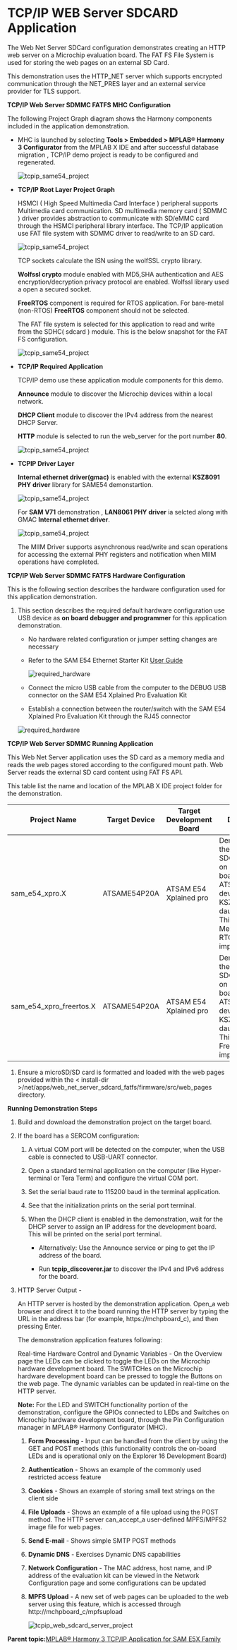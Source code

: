 # TCP/IP WEB Server SDCARD Application

The Web Net Server SDCard configuration demonstrates creating an HTTP web server on a Microchip evaluation board. The FAT FS File System is used for storing the web pages on an external SD Card.

This demonstration uses the HTTP\_NET server which supports encrypted communication through the NET\_PRES layer and an external service provider for TLS support.

**TCP/IP Web Server SDMMC FATFS MHC Configuration**

The following Project Graph diagram shows the Harmony components included in the application demonstration.

-   MHC is launched by selecting **Tools \> Embedded \> MPLAB® Harmony 3 Configurator** from the MPLAB X IDE and after successful database migration , TCP/IP demo project is ready to be configured and regenerated.

    ![tcpip_same54_project](GUID-BDCABA15-8CFC-4BBD-B152-813303321FF6-low.png)

-   **TCP/IP Root Layer Project Graph**

    HSMCI \( High Speed Multimedia Card Interface \) peripheral supports Multimedia card communication. SD multimedia memory card \( SDMMC \) driver provides abstraction to communicate with SD/eMMC card through the HSMCI peripheral library interface. The TCP/IP application use FAT file system with SDMMC driver to read/write to an SD card.

    ![tcpip_same54_project](GUID-F4155F40-BBE9-42DF-A2AE-879AD3143A7B-low.png)

    TCP sockets calculate the ISN using the wolfSSL crypto library.

    **Wolfssl crypto** module enabled with MD5,SHA authentication and AES encryption/decryption privacy protocol are enabled. Wolfssl library used a open a secured socket.

    **FreeRTOS** component is required for RTOS application. For bare-metal \(non-RTOS\) **FreeRTOS** component should not be selected.

    The FAT file system is selected for this application to read and write from the SDHC\( sdcard \) module. This is the below snapshot for the FAT FS configuration.

    ![tcpip_same54_project](GUID-EE927EFB-E53D-43C1-86EB-1D3D7928669B-low.png)

-   **TCP/IP Required Application**

    TCP/IP demo use these application module components for this demo.

    **Announce** module to discover the Microchip devices within a local network.

    **DHCP Client** module to discover the IPv4 address from the nearest DHCP Server.

    **HTTP** module is selected to run the web\_server for the port number **80**.

    ![tcpip_same54_project](GUID-A587F912-08D9-4351-929C-D1ADFA8E74F3-low.png)

-   **TCPIP Driver Layer**

    **Internal ethernet driver\(gmac\)** is enabled with the external **KSZ8091 PHY driver** library for SAME54 demonstartion.

    ![tcpip_same54_project](GUID-CA9BB7EB-854A-41AA-B6AB-324BC76EDB9D-low.png)

    For **SAM V71** demonstration , **LAN8061 PHY driver** ia selcted along with GMAC **Internal ethernet driver**.

    ![tcpip_same54_project](GUID-187EE6EB-A1A2-4888-A780-0B94BA2536BD-low.png)

    The MIIM Driver supports asynchronous read/write and scan operations for accessing the external PHY registers and notification when MIIM operations have completed.


**TCP/IP Web Server SDMMC FATFS Hardware Configuration**

This is the following section describes the hardware configuration used for this application demonstration.

1.  This section describes the required default hardware configuration use USB device as **on board debugger and programmer** for this application demonstration.

    -   No hardware related configuration or jumper setting changes are necessary

    -   Refer to the SAM E54 Ethernet Starter Kit [User Guide](http://ww1.microchip.com/downloads/en/DeviceDoc/70005321A.pdf)

        ![required_hardware](GUID-38FBEB65-FF92-4E6E-BD39-95B6DFEA5091-low.png)

    -   Connect the micro USB cable from the computer to the DEBUG USB connector on the SAM E54 Xplained Pro Evaluation Kit

    -   Establish a connection between the router/switch with the SAM E54 Xplained Pro Evaluation Kit through the RJ45 connector

    ![required_hardware](GUID-EC77D4D8-500E-4398-B7ED-1E0C339FED16-low.png)


**TCP/IP Web Server SDMMC Running Application**

This Web Net Server application uses the SD card as a memory media and reads the web pages stored according to the configured mount path. Web Server reads the external SD card content using FAT FS API.

This table list the name and location of the MPLAB X IDE project folder for the demonstration.

|Project Name|Target Device|Target Development Board|Description|
|------------|-------------|------------------------|-----------|
|sam\_e54\_xpro.X|ATSAME54P20A|ATSAM E54 Xplained pro|Demonstrates the web server SDCARD FAT FS on development board with ATSAME54P20A device and KSZ8091 PHY daughter board. This is a Bare Metal \(non-RTOS\) implementation.|
|sam\_e54\_xpro\_freertos.X|ATSAME54P20A|ATSAM E54 Xplained pro|Demonstrates the web server SDCARD FAT FS on development board with ATSAME54P20A device and KSZ8091 PHY daughter board. This is a FreeRTOS implementation.|

1.  Ensure a microSD/SD card is formatted and loaded with the web pages provided within the < install-dir \>/net/apps/web\_net\_server\_sdcard\_fatfs/firmware/src/web\_pages directory.


**Running Demonstration Steps**

1.  Build and download the demonstration project on the target board.

2.  If the board has a SERCOM configuration:

    1.  A virtual COM port will be detected on the computer, when the USB cable is connected to USB-UART connector.

    2.  Open a standard terminal application on the computer \(like Hyper-terminal or Tera Term\) and configure the virtual COM port.

    3.  Set the serial baud rate to 115200 baud in the terminal application.

    4.  See that the initialization prints on the serial port terminal.

    5.  When the DHCP client is enabled in the demonstration, wait for the DHCP server to assign an IP address for the development board. This will be printed on the serial port terminal.

        -   Alternatively: Use the Announce service or ping to get the IP address of the board.

        -   Run **tcpip\_discoverer.jar** to discover the IPv4 and IPv6 address for the board.

3.  HTTP Server Output -

    An HTTP server is hosted by the demonstration application. Open\_a web browser and direct it to the board running the HTTP server by typing the URL in the address bar \(for example, https://mchpboard\_c\), and then pressing Enter.

    The demonstration application features following:

    Real-time Hardware Control and Dynamic Variables - On the Overview page the LEDs can be clicked to toggle the LEDs on the Microchip hardware development board. The SWITCHes on the Microchip hardware development board can be pressed to toggle the Buttons on the web page. The dynamic variables can be updated in real-time on the HTTP server.

    **Note:** For the LED and SWITCH functionality portion of the demonstration, configure the GPIOs connected to LEDs and Switches on Microchip hardware development board, through the Pin Configuration manager in MPLAB® Harmony Configurator \(MHC\).

    1.  **Form Processing** - Input can be handled from the client by using the GET and POST methods \(this functionality controls the on-board LEDs and is operational only on the Explorer 16 Development Board\)

    2.  **Authentication** - Shows an example of the commonly used restricted access feature

    3.  **Cookies** - Shows an example of storing small text strings on the client side

    4.  **File Uploads** - Shows an example of a file upload using the POST method. The HTTP server can\_accept\_a user-defined MPFS/MPFS2 image file for web pages.

    5.  **Send E-mail** - Shows simple SMTP POST methods

    6.  **Dynamic DNS** - Exercises Dynamic DNS capabilities

    7.  **Network Configuration** - The MAC address, host name, and IP address of the evaluation kit can be viewed in the Network Configuration page and some configurations can be updated

    8.  **MPFS Upload** - A new set of web pages can be uploaded to the web server using this feature, which is accessed through http://mchpboard\_c/mpfsupload

        ![tcpip_web_sdcard_server_project](GUID-E44ECADD-2B39-4E7E-A2B2-E364A24A8D99-low.png)


**Parent topic:**[MPLAB® Harmony 3 TCP/IP Application for SAM E5X Family](GUID-30573197-7C83-4B97-BBF2-7CA462FAE748.md)


